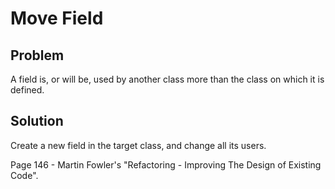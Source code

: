 # Move Field

## Problem
A field is, or will be, used by another class more than the class on which it is defined.

## Solution
Create a new field in the target class, and change all its users.

Page 146 - Martin Fowler's "Refactoring - Improving The Design of Existing Code".